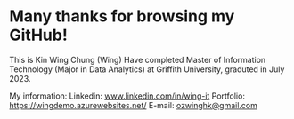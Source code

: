 # Many thanks for browsing my GitHub!

This is Kin Wing Chung (Wing)
Have completed Master of Information Technology (Major in Data Analytics) at Griffith University, graduted in July 2023.

My information:
Linkedin: www.linkedin.com/in/wing-it
Portfolio: https://wingdemo.azurewebsites.net/
E-mail: ozwinghk@gmail.com
